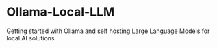 # Ollama-Local-LLM
Getting started with Ollama and self hosting Large Language Models for local AI solutions
